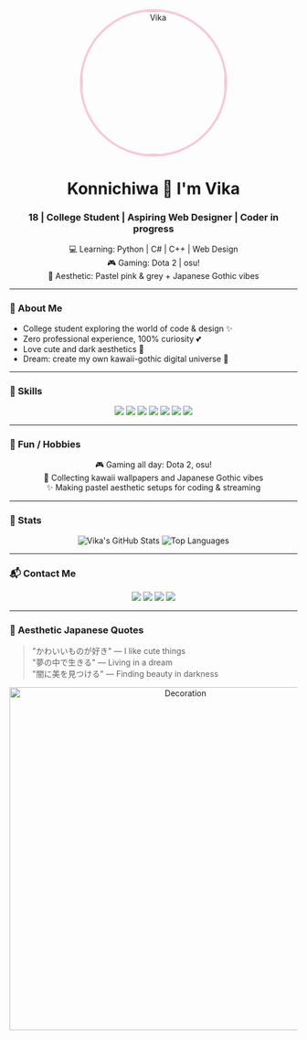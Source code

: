 <p align="center">
  <img src="https://your-image-link.com/main-photo.png" alt="Vika" width="250" style="border-radius:50%; border:4px solid #f8c8dc"/>
</p>

<h1 align="center">Konnichiwa 🌸 I'm Vika</h1>
<h3 align="center">18 | College Student | Aspiring Web Designer | Coder in progress</h3>

<p align="center">
  💻 Learning: Python | C# | C++ | Web Design <br>
  🎮 Gaming: Dota 2 | osu! <br>
  🎀 Aesthetic: Pastel pink & grey + Japanese Gothic vibes
</p>

---

### 🌸 About Me
- College student exploring the world of code & design ✨  
- Zero professional experience, 100% curiosity 💕  
- Love cute and dark aesthetics 🖤  
- Dream: create my own kawaii-gothic digital universe 🌙  

---

### 🖤 Skills
<p align="center">
  <img src="https://img.shields.io/badge/Python-3776AB?style=for-the-badge&logo=python&logoColor=white" />
  <img src="https://img.shields.io/badge/C%23-239120?style=for-the-badge&logo=c-sharp&logoColor=white" />
  <img src="https://img.shields.io/badge/C++-00599C?style=for-the-badge&logo=c%2B%2B&logoColor=white" />
  <img src="https://img.shields.io/badge/HTML-E34F26?style=for-the-badge&logo=html5&logoColor=white" />
  <img src="https://img.shields.io/badge/CSS-1572B6?style=for-the-badge&logo=css3&logoColor=white" />
  <img src="https://img.shields.io/badge/JavaScript-F7DF1E?style=for-the-badge&logo=javascript&logoColor=black" />
  <img src="https://img.shields.io/badge/Figma-F24E1E?style=for-the-badge&logo=figma&logoColor=white" />
</p>

---

### 🎀 Fun / Hobbies
<p align="center">
  🎮 Gaming all day: Dota 2, osu! <br>
  🌸 Collecting kawaii wallpapers and Japanese Gothic vibes <br>
  ✨ Making pastel aesthetic setups for coding & streaming
</p>

---

### 🐾 Stats
<p align="center">
  <img src="https://github-readme-stats.vercel.app/api?username=tiredhumanwannadead&show_icons=true&theme=tokyonight&hide_border=true&count_private=true" alt="Vika's GitHub Stats"/>
  <img src="https://github-readme-stats.vercel.app/api/top-langs/?username=tiredhumanwannadead&layout=compact&theme=tokyonight&hide_border=true" alt="Top Languages"/>
</p>

---

### 📬 Contact Me
<p align="center">
  <a href="https://www.instagram.com/yourprofile" target="_blank"><img src="https://img.shields.io/badge/Instagram-E4405F?style=for-the-badge&logo=instagram&logoColor=white" /></a>
  <a href="mailto:youremail@example.com"><img src="https://img.shields.io/badge/Email-D14836?style=for-the-badge&logo=gmail&logoColor=white" /></a>
  <a href="https://t.me/yourtelegram" target="_blank"><img src="https://img.shields.io/badge/Telegram-0088CC?style=for-the-badge&logo=telegram&logoColor=white" /></a>
  <a href="https://www.linkedin.com/in/yourprofile" target="_blank"><img src="https://img.shields.io/badge/LinkedIn-0A66C2?style=for-the-badge&logo=linkedin&logoColor=white" /></a>
</p>

---

### 🌸 Aesthetic Japanese Quotes
> "かわいいものが好き" — I like cute things  
> "夢の中で生きる" — Living in a dream  
> "闇に美を見つける" — Finding beauty in darkness  

<p align="center">
  <img src="https://your-image-link.com/pastel-gothic-border2.png" alt="Decoration" width="600"/>
</p>
